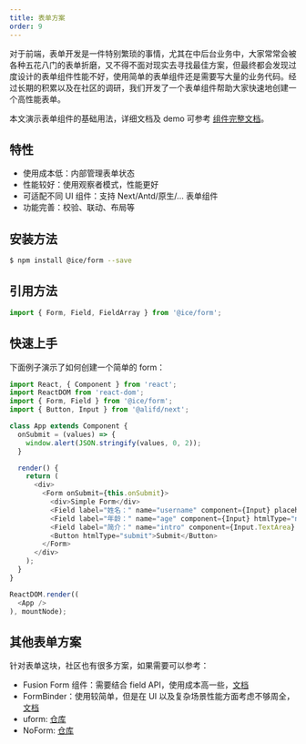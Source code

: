 ```yaml
---
title: 表单方案
order: 9
---
```


对于前端，表单开发是一件特别繁琐的事情，尤其在中后台业务中，大家常常会被各种五花八门的表单折磨，又不得不面对现实去寻找最佳方案，但最终都会发现过度设计的表单组件性能不好，使用简单的表单组件还是需要写大量的业务代码。经过长期的积累以及在社区的调研，我们开发了一个表单组件帮助大家快速地创建一个高性能表单。

本文演示表单组件的基础用法，详细文档及 demo 可参考 [组件完整文档](/component/iceform)。

## 特性

- 使用成本低：内部管理表单状态
- 性能较好：使用观察者模式，性能更好
- 可适配不同 UI 组件：支持 Next/Antd/原生/... 表单组件
- 功能完善：校验、联动、布局等

## 安装方法

```bash
$ npm install @ice/form --save
```

## 引用方法

```js
import { Form, Field, FieldArray } from '@ice/form';
```

## 快速上手

下面例子演示了如何创建一个简单的 form：

```js
import React, { Component } from 'react';
import ReactDOM from 'react-dom';
import { Form, Field } from '@ice/form';
import { Button, Input } from '@alifd/next';

class App extends Component {
  onSubmit = (values) => {
    window.alert(JSON.stringify(values, 0, 2));
  }

  render() {
    return (
      <div>
        <Form onSubmit={this.onSubmit}>
          <div>Simple Form</div>
          <Field label="姓名：" name="username" component={Input} placeholder="请输入名字" />
          <Field label="年龄：" name="age" component={Input} htmlType="number" placeholder="请输入年龄" />
          <Field label="简介：" name="intro" component={Input.TextArea} />
          <Button htmlType="submit">Submit</Button>
        </Form>
      </div>
    );
  }
}

ReactDOM.render((
  <App />
), mountNode);
```

## 其他表单方案

针对表单这块，社区也有很多方案，如果需要可以参考：

- Fusion Form 组件：需要结合 field API，使用成本高一些，[文档](/components/form)
- FormBinder：使用较简单，但是在 UI 以及复杂场景性能方面考虑不够周全，[文档](/components/formbinder)
- uform: [仓库](https://github.com/alibaba/uform)
- NoForm: [仓库](https://github.com/alibaba/nopage)